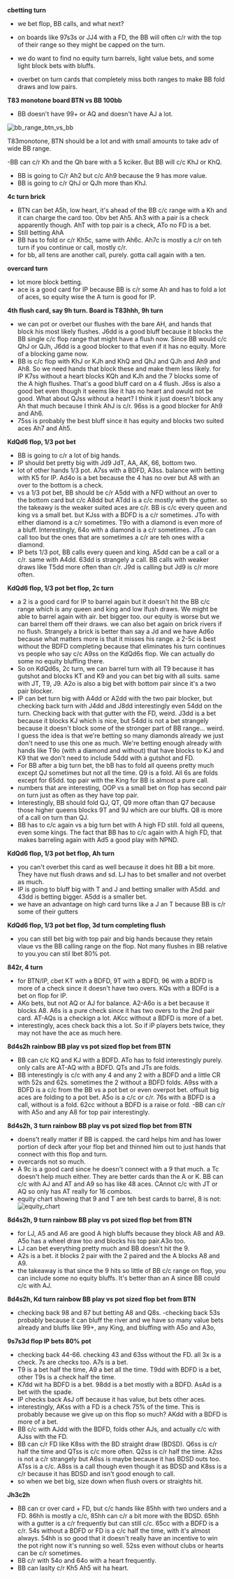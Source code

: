 **cbetting turn**
- we bet flop, BB calls, and what next?

- on boards like 97s3s or JJ4 with a FD, the BB will often c/r with the top of their range so they might be capped on the turn.
- we do want to find no equity turn barrels, light value bets, and some light block bets with bluffs.
- overbet on turn cards that completely miss both ranges to make BB fold draws and low pairs.

**T83 monotone board BTN vs BB 100bb**
- BB doesn't have 99+ or AQ and doesn't have AJ a lot.

![bb_range_btn_vs_bb](bb_range1.png)

T83monotone, BTN should be a lot and with small amounts to take adv of wide BB range.

-BB can c/r Kh and the Qh bare with a 5 kciker. But BB will c/c KhJ or KhQ.
- BB is going to C/r Ah2 but c/c Ah9 because the 9 has more value.
- BB is going to c/r QhJ or QJh more than KhJ.

**4c turn brick**
- BTN can bet A5h, low heart, it's ahead of the BB c/c range with a Kh and it can charge the card too. Obv bet Ah5. Ah3 with a pair is a check apparently though. AhT with top pair is a check, ATo no FD is a bet.
- Still betting AhA
- BB has to fold or c/r Kh5c, same with Ah6c. Ah7c is mostly a c/r on teh turn if you continue or call, mostly c/r.
- for bb, all tens are another call, purely. gotta call again with a ten.

**overcard turn**
- lot more block betting.
- ace is a good card for IP because BB is c/r some Ah and has to fold a lot of aces, so equity wise the A turn is good for IP.

**4th flush card, say 9h turn. Board is T83hhh, 9h turn**
- we can pot or overbet our flushes with the bare AH, and hands that block his most likely flushes. J6dd is a good bluff because it blocks the BB single c/c flop range that might have a flush now. Since BB would c/c QhJ or QJh, J6dd is a good blocker to that even if it has no equity. More of a blocking game now.
- BB is c/c flop with KhJ or KJh and KhQ and QhJ and QJh and Ah9 and Ah8. So we need hands that block these and make them less likely. for IP K7ss without a heart blocks KQh and KJh and the 7 blocks some of the A high flushes. That's a good bluff card on a 4 flush. J6ss is also a good bet even though it seems like it has no heart and owuld not be good. What about QJss without a heart? I think it just doesn't block any Ah that much because I think AhJ is c/r. 96ss is a good blocker for Ah9 and Ah6.
- 75ss is probably the best bluff since it has equity and blocks two suited aces Ah7 and Ah5.



**KdQd6 flop, 1/3 pot bet**

- BB is going to c/r a lot of big hands.
- IP should bet pretty big with Jd9 JdT, AA, AK, 66, bottom two.
- lot of other hands 1/3 pot. A7ss with a BDFD, A3ss. balance with betting with K5 for IP. Ad4o is a bet because the 4 has no over but A8 with an over to the bottom is a check.
- vs a 1/3 pot bet, BB should be c/r A5dd with a NFD without an over to the bottom card but c/c A8dd but ATdd is a c/c mostly with the gutter. so the takeawy is the weaker suited aces are c/r. BB is c/c every queen and king vs a small bet. but KJss with a BDFD is a c/r sometimes. JTo with either diamond is a c/r sometimes. T9o with a diamond is even more of a bluff. Interestingly, 64o with a diamond is a c/r sometimes. JTo can call too but the ones that are sometimes a c/r are teh ones with a diamond.
- IP bets 1/3 pot, BB calls every queen and king. A5dd can be a call or a c/r. same with A4dd. 63dd is strangely a call. BB calls with weaker draws like T5dd more often than c/r. J9d is calling but Jd9 is c/r more often.

**KdQd6 flop, 1/3 pot bet flop, 2c turn**
- a 2 is a good card for IP to barrel again but it doesn't hit the BB c/c range which is any queen and king and low lfush draws. We might be able to barrel again with air. bet bigger too. our equity is worse but we can barrel them off their draws. we can also bet again on brick rivers if no flush. Strangely a brick is better than say a Jd and we have Ad6o because what matters more is that it misses his range. a 2-5c is best without the BDFD completing because that eliminates his turn continues vs people who say c/c A9ss on the KdQd6s flop. We can actually do some no equity bluffing there.
- So on KdQd6s, 2c turn, we can barrel turn with all T9 because it has gutshot and blocks KT and K9 and you can bet big with all suits. same with JT, T9, J9. A2o is also a big bet with bottom pair since it's a two pair blocker.
- IP can bet turn big with A4dd or A2dd with the two pair blocker, but checking back turn with J4dd and J8dd interestingly even 54dd on the turn. Checking back with that gutter with the FD, weird. J3dd is a bet because it blocks KJ which is nice, but 54dd is not a bet strangely because it doesn't block some of the stronger part of BB range... weird. I guess the idea is that we're betting so many diamonds already we just don't need to use this one as much. We're betting enough already with hands like T9o (with a diamond and without) that have blocks to KJ and K9 that we don't need to include 54dd with a gutshot and FD.
- For BB after a big turn bet, the bB has to fold all queens pretty much except QJ sometimes but not all the time. Q9 is a fold. All 6s are folds except for 65dd. top pair with the King for BB is almost a pure call.
- numbers that are interesting, OOP vs a small bet on flop has second pair on turn just as often as they have top pair.
- Interestingly, BB should fold QJ, QT, Q9 more oftan than Q7 because those higher queens blocks 9T and 9J which are our bluffs. Q8 is more of a call on turn than QJ.
- BB has to c/c again vs a big turn bet with A high FD still. fold all queens, even some kings. The fact that BB has to c/c again with A high FD, that makes barreling again with Ad5 a good play with NPND.


**KdQd6 flop, 1/3 pot bet flop, Ah turn**

- you can't overbet this card as well because it does hit BB a bit more. They have nut flush draws and sd. LJ has to bet smaller and not overbet as much.
- IP is going to bluff big with T and J and betting smaller with A5dd. and 43dd is betting bigger. A5dd is a smaller bet.
- we have an advantage on high card turns like a J an T because BB is c/r some of their gutters


**KdQd6 flop, 1/3 pot bet flop, 3d turn completing flush**
- you can still bet big with top pair and big hands because they retain vlaue vs the BB calling range on the flop. Not many flushes in BB relative to you.you can stil lbet 80% pot.


**842r, 4 turn**
- for BTN/IP, cbet KT with a BDFD, 9T with a BDFD, 96 with a BDFD is more of a check since it doesn't have two overs. KQs with a BDFd is a bet on flop for IP.
- AKo bets, but not AQ or AJ for balance. A2-A6o is a bet because it blocks A8. A6s is a pure check since it has two overs to the 2nd pair card. AT-AQs is a checkign a lot. AKcc without a BDFD is more of a bet.
- interestingly, aces check back this a lot. So if iP players bets twice, they may not have the ace as much here.

**8d4s2h rainbow BB play vs pot sized flop bet from BTN**
- BB can c/c KQ and KJ with a BDFD. ATo has to fold interestingly purely. only calls are AT-AQ with a BDFD. QTs and JTs are folds.
- BB interestingly is c/c with any 4 and any 2 with a BDFD and a little CR with 52s and 62s. sometimes the 2 without a BDFD folds. A9ss with a BDFD is a c/c from the BB vs a pot bet or even overpot bet. offsuit big aces are folding to a pot bet. A5o is a c/c or c/r. 76s with a BDFD is a call, without is a fold. 62cc without a BDFD is a raise or fold.
-BB can c/r with A5o and any A8 for top pair interestingly.

**8d4s2h, 3 turn rainbow BB play vs pot sized flop bet from BTN**
- doens't really matter if BB is capped. the card helps him and has lower portion of deck after your flop bet and thinned him out to just hands that connect with this flop and turn.
- overcards not so much.
- A 9c is a good card since he doesn't connect with a 9 that much. a Tc doesn't help much either. They are better cards than the A or K. BB can c/c with AJ and AT and A9 so has like 48 aces. CAnnot c/c with JT or AQ so only has AT really for 16 combos.
- equity chart showing that 9 and T are teh best cards to barrel, 8 is not:
![equity_chart](equity_842.png)

**8d4s2h, 9 turn rainbow BB play vs pot sized flop bet from BTN**
- for LJ, A5 and A6 are good A high bluffs because they block A8 and A9. A5o has a wheel draw too and blocks his top pair.A3o too.
- LJ can bet everything pretty much and BB doesn't hit the 9.
- A2s is a bet. it blocks 2 pair with the 2 paired and the A blocks A8 and A9.
- the takeaway is that since the 9 hits so little of BB c/c range on flop, you can include some no equity bluffs. It's better than an A since BB could c/c with AJ.

**8d4s2h, Kd turn rainbow BB play vs pot sized flop bet from BTN**
- checking back 98 and 87 but betting A8 and Q8s.
-checking back 53s probably because it can bluff the river and we have so many value bets already and bluffs like 99+, any King, and bluffing with A5o and A3o,

**9s7s3d flop IP bets 80% pot**
- checking back 44-66. checking 43 and 63ss without the FD. all 3x is a check. 7s are checks too. A7s is a bet.
- T9 is a bet half the time, A9 a bet all the time. T9dd with  BDFD is a bet, other T9s is a check half the time.
- K7dd wit ha BDFD is a bet. 98dd is a bet mostly with a BDFD. AsAd is a bet with the spade.
- IP checks back AsJ off because it has value, but bets other aces.
- interestingly, AKss with a FD is a check 75% of the time. This is probably because we give up on this flop so much? AKdd with a BDFD is more of a bet.
- BB c/c with AJdd with the BDFD, folds other AJs, and actually c/c with AJss with the FD.
- BB can c/r FD like K8ss with the BD straight draw (BDSD). Q6ss is c/r half the time and QTss is c/c more often. Q2ss is c/r half the time. A2ss is not a c/r strangely but A6ss is maybe because it has BDSD outs too. ATss is a c/c. A8ss is a call though even though it as BDSD and K8ss is a c/r because it has BDSD and isn't good enough to call.
- so when we bet big, size down when flush overs or straights hit.


**Jh3c2h**
- BB can cr over card + FD, but c/c hands like 85hh with two unders and a FD. 86hh is mostly a c/c, 85hh can c/r a bit more with the BDSD. 65hh with a gutter is a c/r frequently but can still c/c. 65cc with a BDFD is a c/r. 54s without a BDFD or FD is a c/c half the time, with it's almost always. 54hh is so good that it doesn't really have an incentive to win the pot right now it's running so well. 52ss even without clubs or hearts can be c/r sometimes.
- BB c/r with 54o and 64o with a heart frequently.
- BB can laslty c/r Kh5 Ah5 wit ha heart.